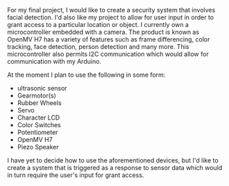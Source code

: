 For my final project, I would like to create a security system that involves facial detection. I'd also like my project to allow for user input in order to grant access to a particular location or object. I currently own a microcontroller embedded with a camera. The product is known as OpenMV H7 has a variety of features such as frame differencing, color tracking, face detection, person detection and many more. This microcontroller also permits I2C communication which would allow for communication with my Arduino. 

At the moment I plan to use the following in some form: 
- ultrasonic sensor
- Gearmotor(s)
- Rubber Wheels
- Servo
- Character LCD
- Color Switches
- Potentiometer
- OpenMV H7
- Piezo Speaker

I have yet to decide how to use the aforementioned devices, but I'd like to create a system that is triggered as a response to sensor data which would in turn require the user's input for grant access.


